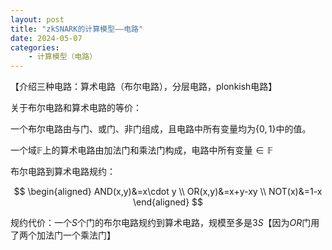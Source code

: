 ```yaml
---
layout: post
title: "zkSNARK的计算模型——电路"
date: 2024-05-07
categories:
    - 计算模型（电路）
---
```


【介绍三种电路：算术电路（布尔电路），分层电路，plonkish电路】

关于布尔电路和算术电路的等价：

一个布尔电路由与门、或门、非门组成，且电路中所有变量均为$\{0,1\}$中的值。

一个域$\mathbb{F}$上的算术电路由加法门和乘法门构成，电路中所有变量$\in \mathbb{F}$

布尔电路到算术电路规约：

$$
\begin{aligned}
AND(x,y)&=x\cdot y \\
OR(x,y)&=x+y-xy \\
NOT(x)&=1-x
\end{aligned}
$$

规约代价：一个$S$个门的布尔电路规约到算术电路，规模至多是$3S$【因为$OR$门用了两个加法门一个乘法门】